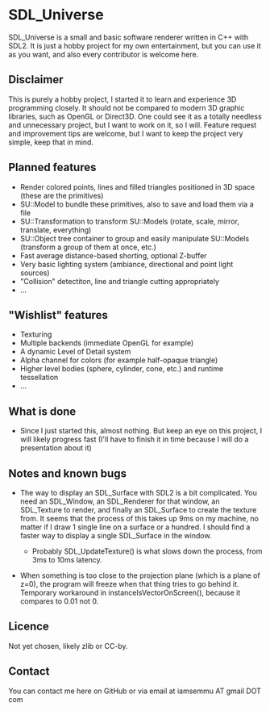 SDL_Universe
============

SDL_Universe is a small and basic software renderer written in C++ with SDL2. It is just a hobby project for my own entertainment, but you can use it as you want, and also every contributor is welcome here.



Disclaimer
----------

This is purely a hobby project, I started it to learn and experience 3D programming closely. It should not be compared to modern 3D graphic libraries, such as OpenGL or Direct3D. One could see it as a totally needless and unnecessary project, but I want to work on it, so I will. Feature request and improvement tips are welcome, but I want to keep the project very simple, keep that in mind.



Planned features
------------------

* Render colored points, lines and filled triangles positioned in 3D space (these are the primitives)
* SU::Model to bundle these primitives, also to save and load them via a file
* SU::Transformation to transform SU::Models (rotate, scale, mirror, translate, everything)
* SU::Object tree container to group and easily manipulate SU::Models (transform a group of them at once, etc.)
* Fast average distance-based shorting, optional Z-buffer
* Very basic lighting system (ambiance, directional and point light sources)
* "Collision" detectiton, line and triangle cutting appropriately
* ...



"Wishlist" features
-------------------

* Texturing
* Multiple backends (immediate OpenGL for example)
* A dynamic Level of Detail system
* Alpha channel for colors (for example half-opaque triangle)
* Higher level bodies (sphere, cylinder, cone, etc.) and runtime tessellation
* ...



What is done
------------
* Since I just started this, almost nothing. But keep an eye on this project, I will likely progress fast (I'll have to finish it in time because I will do a presentation about it)



Notes and known bugs
-----

* The way to display an SDL_Surface with SDL2 is a bit complicated. You need an SDL_Window, an SDL_Renderer for that window, an SDL_Texture to render, and finally an SDL_Surface to create the texture from.
	It seems that the process of this takes up 9ms on my machine, no matter if I draw 1 single line on a surface or a hundred. I should find a faster way to display a single SDL_Surface in the window.

	* Probably SDL_UpdateTexture() is what slows down the process, from 3ms to 10ms latency.

* When something is too close to the projection plane (which is a plane of z=0), the program will freeze when that thing tries to go behind it. Temporary workaround in instanceIsVectorOnScreen(), because it compares to 0.01 not 0.

Licence
-------

Not yet chosen, likely zlib or CC-by.



Contact
-------
You can contact me here on GitHub or via email at iamsemmu AT gmail DOT com
